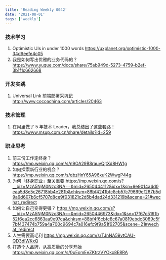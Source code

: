 ```yaml
---
title: 'Reading Weekly 0042'
date: '2021-08-01'
tags: ['weekly']
---
```


### 技术学习

1. Optimistic UIs in under 1000 words https://uxplanet.org/optimistic-1000-34d9eefe4c05
2. 我是如何写出优雅的业务代码的？ https://www.yuque.com/docs/share/75ab949d-5273-4759-b2ef-3b1f1c662668

### 开发实践

1. Universal Link 前端部署采坑记 http://www.cocoachina.com/articles/20463

### 技术管理

1. 在阿里做了 5 年技术 Leader，我总结出了这些套路！ https://www.msup.com.cn/share/details?id=259

### 职业思考

1. 前三份工作定终身？ https://mp.weixin.qq.com/s/n9OA29B8rauyQjtXd8HW1g
2. 如何探索新行业的机会？https://mp.weixin.qq.com/s/qbzHnY65A96xuK2WwgP44g
3. 为何「终身职业」至关重要 https://mp.weixin.qq.com/s?__biz=MzA5NjM0Nzc3NA==&mid=2650444112&idx=1&sn=9e9014a4d0eaa5d8e5c26718bb4e281b&chksm=88bf4241bfc8cb57c79669ef267b5d9a6d607b6cf5707d8ce9f031821c2d5b4dad24d331219b&scene=21#wechat_redirect
4. 如何让自己变得更强？ https://mp.weixin.qq.com/s?__biz=MzA5NjM0Nzc3NA==&mid=2650446973&idx=1&sn=17f67c5191b52f6ea2cc6863aa9e97ca&chksm=88bf4f6cbfc8c67a0819ebdc3089c5f7bf437474b759a4a700c9694c7a016efc9f9a51f62705&scene=21#wechat_redirect
5. 人生需要高毛利 https://mp.weixin.qq.com/s/TJnNA59vtCAU-QD3dlWKxQ
6. 打造个人品牌，从高质量的分享开始 https://mp.weixin.qq.com/s/0uEomEeZKtrzVYOkx8E8RA
